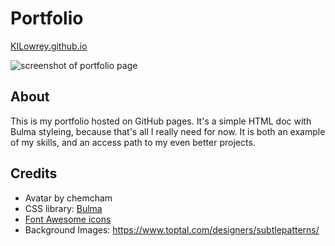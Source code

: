 # Portfolio
[KILowrey.github.io](https://KILowrey.github.io)

![screenshot of portfolio page]()

## About

This is my portfolio hosted on GitHub pages. It's a simple HTML doc with Bulma styleing, because that's all I really need for now. It is both an example of my skills, and an access path to my even better projects.

## Credits
- Avatar by chemcham
- CSS library: [Bulma](https://bulma.io/)
- [Font Awesome icons](https://fontawesome.com/)
- Background Images: <https://www.toptal.com/designers/subtlepatterns/>
